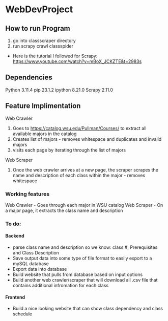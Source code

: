 # WebDevProject
## How to run Program
1. go into classscraper directory
2. run scrapy crawl classspider
 - Here is the tutorial I followed for Scrapy: https://www.youtube.com/watch?v=mBoX_JCKZTE&t=2983s

## Dependencies
Python 3.11.4
pip 23.1.2
ipython 8.21.0
Scrapy 2.11.0

## Feature Implimentation
Web Crawler
1. Goes to https://catalog.wsu.edu/Pullman/Courses/ to extract all available majors in the catalog
2. Creates list of majors - removes whitespace and duplicates and invalid majors
3. visits each page by iterating through the list of majors

Web Scraper
1. Once the web crawler arrives at a new page, the scraper scrapes the name and description of each class within the major - removes whitespace

### Working features
Web Crawler - Goes through each major in WSU catalog
Web Scraper - On a major page, it extracts the class name and description

### To do:
#### Backend
* parse class name and description so we know: class #, Prerequisites and Class Description
* Save output data into some type of file format to easily export to a mySQL database
* Export data into database
* Build website that pulls from database based on input options
* Build another web crawler/scraper that will download all .csv file that contains additional infromation for each class

#### Frontend
* Build a nice looking website that can show class dependency and class schedule
